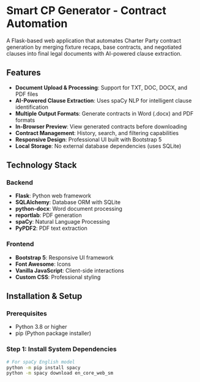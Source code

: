 # Smart CP Generator - Contract Automation

A Flask-based web application that automates Charter Party contract generation by merging fixture recaps, base contracts, and negotiated clauses into final legal documents with AI-powered clause extraction.

## Features

- **Document Upload & Processing**: Support for TXT, DOC, DOCX, and PDF files
- **AI-Powered Clause Extraction**: Uses spaCy NLP for intelligent clause identification
- **Multiple Output Formats**: Generate contracts in Word (.docx) and PDF formats
- **In-Browser Preview**: View generated contracts before downloading
- **Contract Management**: History, search, and filtering capabilities
- **Responsive Design**: Professional UI built with Bootstrap 5
- **Local Storage**: No external database dependencies (uses SQLite)

## Technology Stack

### Backend
- **Flask**: Python web framework
- **SQLAlchemy**: Database ORM with SQLite
- **python-docx**: Word document processing
- **reportlab**: PDF generation
- **spaCy**: Natural Language Processing
- **PyPDF2**: PDF text extraction

### Frontend
- **Bootstrap 5**: Responsive UI framework
- **Font Awesome**: Icons
- **Vanilla JavaScript**: Client-side interactions
- **Custom CSS**: Professional styling

## Installation & Setup

### Prerequisites
- Python 3.8 or higher
- pip (Python package installer)

### Step 1: Install System Dependencies

```bash
# For spaCy English model
python -m pip install spacy
python -m spacy download en_core_web_sm
